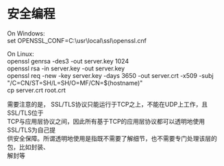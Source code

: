 安全编程
========

On Windows:  
set OPENSSL_CONF=C:\usr\local\ssl\openssl.cnf  

On Linux:  
openssl genrsa -des3 -out server.key 1024  
openssl rsa -in server.key -out server.key  
openssl req -new -key server.key -days 3650 -out server.crt -x509 -subj "/C=CN/ST=SH/L=SH/O=MF/CN=$(hostname)"  
cp server.crt root.crt  

需要注意的是， SSL/TLS协议只能运行于TCP之上，不能在UDP上工作，且SSL/TLS位于  
TCP与应用层协议之间，因此所有基于TCP的应用层协议都可以透明地使用SSL/TLS为自己提   
供安全保障。所谓透明地使用是指既不需要了解细节，也不需要专门处理该层的包，比如封装、  
解封等  